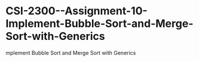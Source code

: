 # CSI-2300--Assignment-10-Implement-Bubble-Sort-and-Merge-Sort-with-Generics
 mplement Bubble Sort and Merge Sort with Generics
